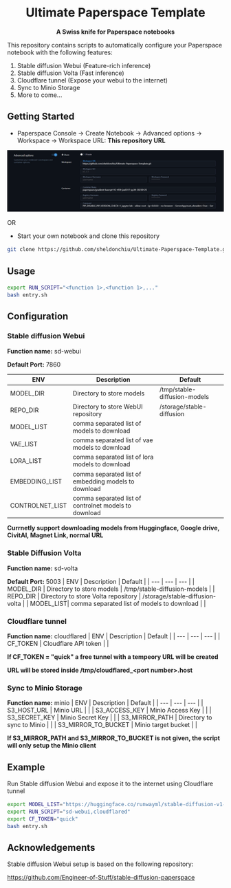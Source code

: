 <div align="center">
<h1>Ultimate Paperspace Template</h1>

**A Swiss knife for Paperspace notebooks**

<div align="left">

This repository contains scripts to automatically configure your Paperspace notebook with the following features:

1. Stable diffusion Webui (Feature-rich inference)
2. Stable diffusion Volta (Fast inference)
3. Cloudflare tunnel (Expose your webui to the internet)
4. Sync to Minio Storage
5. More to come...

## Getting Started
* Paperspace Console -> Create Notebook -> Advanced options -> Workspace -> Workspace URL: **This repository URL**
<div align="center"> 
  <img src="docs/workspace.png" alt="screenshot" />
</div>

OR

* Start your own notebook and clone this repository
```bash
git clone https://github.com/sheldonchiu/Ultimate-Paperspace-Template.git
```

## Usage
```bash
export RUN_SCRIPT="<function 1>,<function 1>,..."
bash entry.sh
```

## Configuration
### **Stable diffusion Webui**

**Function name:** sd-webui

**Default Port:** 7860

| ENV | Description | Default |
| --- | --- | --- |
| MODEL_DIR | Directory to store models | /tmp/stable-diffusion-models |
| REPO_DIR | Directory to store WebUI repository | /storage/stable-diffusion |
| MODEL_LIST| comma separated list of models to download |  |
| VAE_LIST | comma separated list of vae models to download |  |
| LORA_LIST | comma separated list of lora models to download |  |
| EMBEDDING_LIST | comma separated list of embedding models to download |  |
| CONTROLNET_LIST | comma separated list of controlnet models to download |  |
**Currnetly support downloading models from Huggingface, Google drive, CivitAI, Magnet Link, normal URL**

### **Stable Diffusion Volta**
    
**Function name:** sd-volta

**Default Port:** 5003
| ENV | Description | Default |
| --- | --- | --- |
| MODEL_DIR | Directory to store models | /tmp/stable-diffusion-models |
| REPO_DIR | Directory to store Volta repository | /storage/stable-diffusion-volta |
| MODEL_LIST| comma separated list of models to download |  |

### **Cloudflare tunnel** 
**Function name:** cloudflared
| ENV | Description | Default |
| --- | --- | --- |
| CF_TOKEN | Cloudflare API token |  |

**If CF_TOKEN = "quick" a free tunnel with a tempeory URL will be created**

**URL will be stored inside /tmp/cloudflared_\<port number\>.host** 

### **Sync to Minio Storage**
    
**Function name:** minio
| ENV | Description | Default |
| --- | --- | --- |
| S3_HOST_URL | Minio URL |  |
| S3_ACCESS_KEY | Minio Access Key |  |
| S3_SECRET_KEY | Minio Secret Key |  |
| S3_MIRROR_PATH | Directory to sync to Minio |  |
| S3_MIRROR_TO_BUCKET | Minio target bucket | |

**If S3_MIRROR_PATH and S3_MIRROR_TO_BUCKET is not given, the script will only setup the Minio client**

## Example
Run Stable diffusion Webui and expose it to the internet using Cloudflare tunnel
```bash
export MODEL_LIST="https://huggingface.co/runwayml/stable-diffusion-v1-5/resolve/main/v1-5-pruned-emaonly.safetensors,https://huggingface.co/stabilityai/stable-diffusion-2-1/resolve/main/v2-1_768-ema-pruned.safetensors"
export RUN_SCRIPT="sd-webui,cloudflared"
export CF_TOKEN="quick"
bash entry.sh
```

## Acknowledgements
Stable diffusion Webui setup is based on the following repository:

https://github.com/Engineer-of-Stuff/stable-diffusion-paperspace